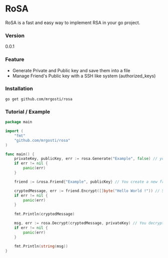 # RoSA

RoSA is a fast and easy way to implement RSA in your go project.

### Version
0.0.1


### Feature
 - Generate Private and Public key and save them into a file
 - Manage Friend's Public key with a SSH like system (authorized_keys)

### Installation

```shell
go get github.com/mrgosti/rosa
```

### Tutorial / Example

```go
package main

import (
	"fmt"
	"github.com/mrgosti/rosa"
)

func main() {
	privateKey, publicKey, err := rosa.Generate("Example", false) // you generate a Key pair that you will use later (no need to save them)
	if err != nil {
		panic(err)
	}

	friend := &rosa.Friend{"Example", publicKey} // You create a new friends using your publickey as test

	cryptedMessage, err := friend.Encrypt([]byte("Hello World !")) // Same as doing rosa.Encrypt([]byte("Hello World !"), friend.PublicKey)
	if err != nil {
		panic(err)
	}
	
	fmt.Println(cryptedMessage)

	msg, err := rosa.Decrypt(cryptedMessage, privateKey) // You decrypt it as well
	if err != nil {
		panic(err)
	}
	
	fmt.Println(string(msg))
}
```
